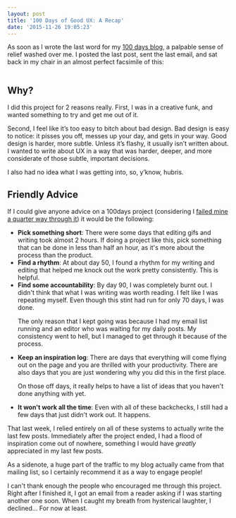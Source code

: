```yaml
---
layout: post
title: '100 Days of Good UX: A Recap'
date: '2015-11-26 19:05:23'
---
```


As soon as I wrote the last word for my [100 days blog](http://100daysofgoodux.tumblr.com/), a palpable sense of relief washed over me. I posted the last post, sent the last email, and sat back in my chair in an almost perfect facsimile of this:

<img class='gfyitem' data-id='AcclaimedSparklingAmberpenshell' />

## Why?
I did this project for 2 reasons really. First, I was in a creative funk, and wanted something to try and get me out of it.

Second, I feel like it&rsquo;s too easy to bitch about bad design. Bad design is easy to notice: it pisses you off, messes up your day, and gets in your way. Good design is harder, more subtle. Unless it&rsquo;s flashy, it usually isn&rsquo;t written about. I wanted to write about UX in a way that was harder, deeper, and more considerate of those subtle, important decisions.

I also had no idea what I was getting into, so, y&rsquo;know, hubris.

## Friendly Advice
If I could give anyone advice on a 100days project (considering I [failed mine a quarter way through it](http://glucasroe.com/failing-projects-and-the-friendly-tyranny-of-the-internet/)) it would be the following:

* **Pick something short**: There were some days that editing gifs and writing took almost 2 hours. If doing a project like this, pick something that can be done in less than half an hour, as it's more about the process than the product.
* **Find a rhythm**: At about day 50, I found a rhythm for my writing and editing that helped me knock out the work pretty consistently. This is helpful.
* **Find some accountability**: By day 90, I was completely burnt out. I didn't think that what I was writing was worth reading. I felt like I was repeating myself. Even though this stint had run for only 70 days, I was done.<p>The only reason that I kept going was because I had my email list running and an editor who was waiting for my daily posts. My consistency went to hell, but I managed to get through it because of the process.</p>
* **Keep an inspiration log**: There are days that everything will come flying out on the page and you are thrilled with your productivity. There are also days that you are just wondering why you did this in the first place. <p>On those off days, it really helps to have a list of ideas that you haven't done anything with yet.</p>
* **It won't work all the time**: Even with all of these backchecks, I still had a few days that just didn't work out. It happens.

That last week, I relied entirely on all of these systems to actually write the last few posts. Immediately after the project ended, I had a flood of inspiration come out of nowhere, something I would have *greatly* appreciated in my last few posts.

As a sidenote, a huge part of the traffic to my blog actually came from that mailing list, so I certainly recommend it as a way to engage people!

I can't thank enough the people who encouraged me through this project. Right after I finished it, I got an email from a reader asking if I was starting another one soon. When I caught my breath from hysterical laughter, I declined&hellip; For now at least.
